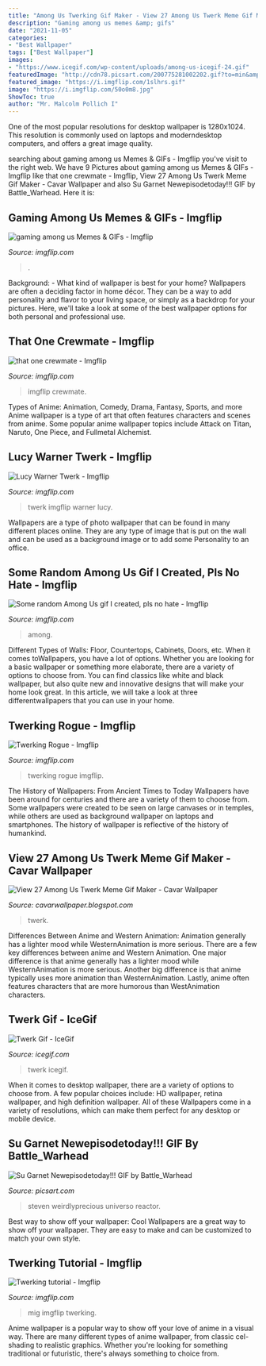```yaml
---
title: "Among Us Twerking Gif Maker - View 27 Among Us Twerk Meme Gif Maker"
description: "Gaming among us memes &amp; gifs"
date: "2021-11-05"
categories:
- "Best Wallpaper"
tags: ["Best Wallpaper"]
images:
- "https://www.icegif.com/wp-content/uploads/among-us-icegif-24.gif"
featuredImage: "http://cdn78.picsart.com/200775281002202.gif?to=min&amp;r=1024"
featured_image: "https://i.imgflip.com/1slhrs.gif"
image: "https://i.imgflip.com/50o0m8.jpg"
ShowToc: true
author: "Mr. Malcolm Pollich I"
---
```



One of the most popular resolutions for desktop wallpaper is 1280x1024. This resolution is commonly used on laptops and moderndesktop computers, and offers a great image quality.

	

		
searching about gaming among us Memes &amp; GIFs - Imgflip you've visit to the right web. We have 9 Pictures about gaming among us Memes &amp; GIFs - Imgflip like that one crewmate - Imgflip, View 27 Among Us Twerk Meme Gif Maker - Cavar Wallpaper and also Su Garnet Newepisodetoday!!! GIF by Battle_Warhead. Here it is:
		
    
## Gaming Among Us Memes &amp; GIFs - Imgflip

<img loading=lazy src="https://i.imgflip.com/50o0m8.jpg" onerror="this.onerror=null;this.src='https://tse4.mm.bing.net/th?id=OIP.O0fDgcRfN3LuVMLRFAJrXwHaKX&amp;pid=15.1';" alt="gaming among us Memes &amp; GIFs - Imgflip">

_Source: imgflip.com_

>. 

	

Background: - What kind of wallpaper is best for your home?
Wallpapers are often a deciding factor in home décor. They can be a way to add personality and flavor to your living space, or simply as a backdrop for your pictures. Here, we'll take a look at some of the best wallpaper options for both personal and professional use.

    
## That One Crewmate - Imgflip

<img loading=lazy src="https://i.imgflip.com/4gtnrw.gif" onerror="this.onerror=null;this.src='https://tse1.mm.bing.net/th?id=OIP.J-iYNXjgVlMEA0w_VPsqYgAAAA&amp;pid=15.1';" alt="that one crewmate - Imgflip">

_Source: imgflip.com_

>imgflip crewmate. 

	

Types of Anime: Animation, Comedy, Drama, Fantasy, Sports, and more
Anime wallpaper is a type of art that often features characters and scenes from anime. Some popular anime wallpaper topics include Attack on Titan, Naruto, One Piece, and Fullmetal Alchemist.

    
## Lucy Warner Twerk - Imgflip

<img loading=lazy src="https://i.imgflip.com/1slhrs.gif" onerror="this.onerror=null;this.src='https://tse1.mm.bing.net/th?id=OIP.GsDNh2ule0lVTGtt5X6kzwAAAA&amp;pid=15.1';" alt="Lucy Warner Twerk - Imgflip">

_Source: imgflip.com_

>twerk imgflip warner lucy. 

	



Wallpapers are a type of photo wallpaper that can be found in many different places online. They are any type of image that is put on the wall and can be used as a background image or to add some Personality to an office.

    
## Some Random Among Us Gif I Created, Pls No Hate - Imgflip

<img loading=lazy src="https://i.imgflip.com/4qd5wr.gif" onerror="this.onerror=null;this.src='https://tse3.mm.bing.net/th?id=OIP.WBpJClT6FV2sfM8li8uVhQHaEK&amp;pid=15.1';" alt="Some random Among Us gif I created, pls no hate - Imgflip">

_Source: imgflip.com_

>among. 

	

Different Types of Walls: Floor, Countertops, Cabinets, Doors, etc.
When it comes toWallpapers, you have a lot of options. Whether you are looking for a basic wallpaper or something more elaborate, there are a variety of options to choose from. You can find classics like white and black wallpaper, but also quite new and innovative designs that will make your home look great. In this article, we will take a look at three differentwallpapers that you can use in your home.

    
## Twerking Rogue - Imgflip

<img loading=lazy src="https://i.imgflip.com/kd2io.gif" onerror="this.onerror=null;this.src='https://tse4.mm.bing.net/th?id=OIP.AKcGRBQUv_rEYEm9CqLcHAAAAA&amp;pid=15.1';" alt="Twerking Rogue - Imgflip">

_Source: imgflip.com_

>twerking rogue imgflip. 

	

The History of Wallpapers: From Ancient Times to Today
Wallpapers have been around for centuries and there are a variety of them to choose from. Some wallpapers were created to be seen on large canvases or in temples, while others are used as background wallpaper on laptops and smartphones. The history of wallpaper is reflective of the history of humankind.

    
## View 27 Among Us Twerk Meme Gif Maker - Cavar Wallpaper

<img loading=lazy src="https://lh4.googleusercontent.com/proxy/aXSCmWOFA7v7qq-9sDWcJyS18YKxvixmvT6mfTxLetZwN3V7x75aLRnNS3CtZpZxS1zLksSS9XrMp1rsdXzEYUpMa5Wrsbz09-fKW5hpsAmDPGQfKxYRZag4vGqK6A=w1200-h630-p-k-no-nu" onerror="this.onerror=null;this.src='https://tse3.mm.bing.net/th?id=OIP.gAORfgwWcuewFgb9T773vAHaEM&amp;pid=15.1';" alt="View 27 Among Us Twerk Meme Gif Maker - Cavar Wallpaper">

_Source: cavarwallpaper.blogspot.com_

>twerk. 

	

Differences Between Anime and Western Animation: Animation generally has a lighter mood while WesternAnimation is more serious.
There are a few key differences between anime and Western Animation. One major difference is that anime generally has a lighter mood while WesternAnimation is more serious. Another big difference is that anime typically uses more animation than WesternAnimation. Lastly, anime often features characters that are more humorous than WestAnimation characters.

    
## Twerk Gif - IceGif

<img loading=lazy src="https://www.icegif.com/wp-content/uploads/among-us-icegif-24.gif" onerror="this.onerror=null;this.src='https://tse4.mm.bing.net/th?id=OIP.TUWyWmKVjq_Ty0LAqV04GwAAAA&amp;pid=15.1';" alt="Twerk Gif - IceGif">

_Source: icegif.com_

>twerk icegif. 

	

When it comes to desktop wallpaper, there are a variety of options to choose from. A few popular choices include: HD wallpaper, retina wallpaper, and high definition wallpaper. All of these Wallpapers come in a variety of resolutions, which can make them perfect for any desktop or mobile device. 

    
## Su Garnet Newepisodetoday!!! GIF By Battle_Warhead

<img loading=lazy src="http://cdn78.picsart.com/200775281002202.gif?to=min&amp;r=1024" onerror="this.onerror=null;this.src='https://tse4.mm.bing.net/th?id=OIP.KuShFr8ssQHWUDZtBl5vqwHaFS&amp;pid=15.1';" alt="Su Garnet Newepisodetoday!!! GIF by Battle_Warhead">

_Source: picsart.com_

>steven weirdlyprecious universo reactor. 

	

Best way to show off your wallpaper:
Cool Wallpapers are a great way to show off your wallpaper. They are easy to make and can be customized to match your own style.

    
## Twerking Tutorial - Imgflip

<img loading=lazy src="https://i.imgflip.com/16rpgd.gif" onerror="this.onerror=null;this.src='https://tse3.mm.bing.net/th?id=OIP.-rqn1PGpUjHqc5qnXkv3bgAAAA&amp;pid=15.1';" alt="Twerking tutorial - Imgflip">

_Source: imgflip.com_

>mig imgflip twerking. 

	

Anime wallpaper is a popular way to show off your love of anime in a visual way. There are many different types of anime wallpaper, from classic cel-shading to realistic graphics. Whether you're looking for something traditional or futuristic, there's always something to choice from.

